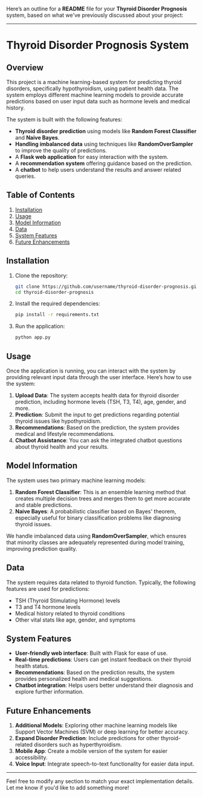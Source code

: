 Here’s an outline for a **README** file for your **Thyroid Disorder Prognosis** system, based on what we've previously discussed about your project:

---

# Thyroid Disorder Prognosis System

## Overview
This project is a machine learning-based system for predicting thyroid disorders, specifically hypothyroidism, using patient health data. The system employs different machine learning models to provide accurate predictions based on user input data such as hormone levels and medical history.

The system is built with the following features:
- **Thyroid disorder prediction** using models like **Random Forest Classifier** and **Naive Bayes**.
- **Handling imbalanced data** using techniques like **RandomOverSampler** to improve the quality of predictions.
- A **Flask web application** for easy interaction with the system.
- A **recommendation system** offering guidance based on the prediction.
- A **chatbot** to help users understand the results and answer related queries.

## Table of Contents
1. [Installation](#installation)
2. [Usage](#usage)
3. [Model Information](#model-information)
4. [Data](#data)
5. [System Features](#system-features)
6. [Future Enhancements](#future-enhancements)

## Installation
1. Clone the repository:

    ```bash
    git clone https://github.com/username/thyroid-disorder-prognosis.git
    cd thyroid-disorder-prognosis
    ```

2. Install the required dependencies:

    ```bash
    pip install -r requirements.txt
    ```

3. Run the application:

    ```bash
    python app.py
    ```

## Usage
Once the application is running, you can interact with the system by providing relevant input data through the user interface. Here’s how to use the system:

1. **Upload Data**: The system accepts health data for thyroid disorder prediction, including hormone levels (TSH, T3, T4), age, gender, and more.
2. **Prediction**: Submit the input to get predictions regarding potential thyroid issues like hypothyroidism.
3. **Recommendations**: Based on the prediction, the system provides medical and lifestyle recommendations.
4. **Chatbot Assistance**: You can ask the integrated chatbot questions about thyroid health and your results.

## Model Information
The system uses two primary machine learning models:
1. **Random Forest Classifier**: This is an ensemble learning method that creates multiple decision trees and merges them to get more accurate and stable predictions.
2. **Naive Bayes**: A probabilistic classifier based on Bayes' theorem, especially useful for binary classification problems like diagnosing thyroid issues.

We handle imbalanced data using **RandomOverSampler**, which ensures that minority classes are adequately represented during model training, improving prediction quality.

## Data
The system requires data related to thyroid function. Typically, the following features are used for predictions:
- TSH (Thyroid Stimulating Hormone) levels
- T3 and T4 hormone levels
- Medical history related to thyroid conditions
- Other vital stats like age, gender, and symptoms

## System Features
- **User-friendly web interface**: Built with Flask for ease of use.
- **Real-time predictions**: Users can get instant feedback on their thyroid health status.
- **Recommendations**: Based on the prediction results, the system provides personalized health and medical suggestions.
- **Chatbot integration**: Helps users better understand their diagnosis and explore further information.

## Future Enhancements
1. **Additional Models**: Exploring other machine learning models like Support Vector Machines (SVM) or deep learning for better accuracy.
2. **Expand Disorder Prediction**: Include predictions for other thyroid-related disorders such as hyperthyroidism.
3. **Mobile App**: Create a mobile version of the system for easier accessibility.
4. **Voice Input**: Integrate speech-to-text functionality for easier data input.

---

Feel free to modify any section to match your exact implementation details. Let me know if you'd like to add something more!
